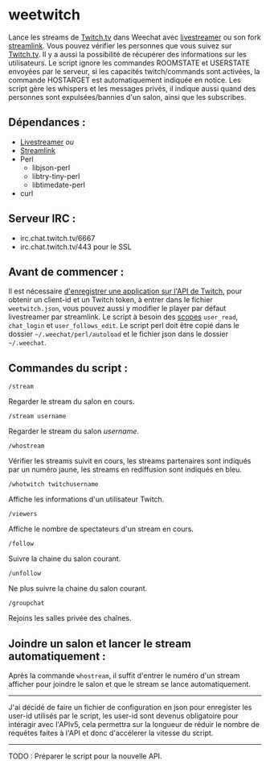 # weetwitch
Lance les streams de [Twitch.tv](http://twitch.tv) dans Weechat avec [livestreamer](http://livestreamer.io/) ou son fork [streamlink](https://streamlink.github.io/). Vous pouvez vérifier les personnes que vous suivez sur [Twitch.tv](http://twitch.tv). Il y a aussi la possibilité de récupérer des informations sur les utilisateurs. Le script ignore les commandes ROOMSTATE et USERSTATE envoyées par le serveur, si les capacités twitch/commands sont activées, la commande HOSTARGET est automatiquement indiquée en notice. Les script gère les whispers et les messages privés, il indique aussi quand des personnes sont expulsées/bannies d'un salon, ainsi que les subscribes.

## Dépendances :
* [Livestreamer](http://livestreamer.tanuki.se/) *ou*
* [Streamlink](https://streamlink.github.io/)
* Perl
   * libjson-perl
   * libtry-tiny-perl
   * libtimedate-perl
* curl

## Serveur IRC :
* irc.chat.twitch.tv/6667
* irc.chat.twitch.tv/443 pour le SSL

## Avant de commencer :
Il est nécessaire [d'enregistrer une application sur l'API de Twitch](https://www.twitch.tv/kraken/oauth2/clients/new), pour obtenir un client-id et un Twitch token, à entrer dans le fichier `weetwitch.json`, vous pouvez aussi y modifier le player par défaut livestreamer par streamlink. Le script à besoin des [scopes](https://github.com/justintv/Twitch-API/blob/master/authentication.md#scope) `user_read`, `chat_login` et `user_follows_edit`. Le script perl doit être copié dans le dossier `~/.weechat/perl/autoload` et le fichier json dans le dossier `~/.weechat`.

## Commandes du script :
    /stream
Regarder le stream du salon en cours.

    /stream username
Regarder le stream du salon *username*.

    /whostream
Vérifier les streams suivit en cours, les streams partenaires sont indiqués par un numéro jaune, les streams en rediffusion sont indiqués en bleu.

    /whotwitch twitchusername
Affiche les informations d'un utilisateur Twitch.

    /viewers
Affiche le nombre de spectateurs d'un stream en cours.

    /follow
Suivre la chaine du salon courant.

    /unfollow
Ne plus suivre la chaine du salon courant.

    /groupchat
Rejoins les salles privée des chaînes.

## Joindre un salon et lancer le stream automatiquement :
Après la commande `whostream`, il suffit d'entrer le numéro d'un stream afficher pour joindre le salon et que le stream se lance automatiquement.

-----
J'ai décidé de faire un fichier de configuration en json pour enregister les user-id utilisés par le script, les user-id sont devenus obligatoire pour intéragir avec l'APIv5, cela permettra sur la longueur de réduir le nombre de requêtes faites à l'API et donc d'accélerer la vitesse du script.

-----
TODO : Préparer le script pour la nouvelle API.
